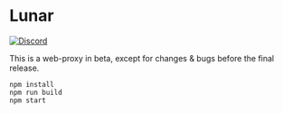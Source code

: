 # Lunar
[![Discord](https://skillicons.dev/icons?i=discord)](https://skillicons.dev)

This is a web-proxy in beta, except for changes & bugs before the final release.

```
npm install
npm run build
npm start
```
